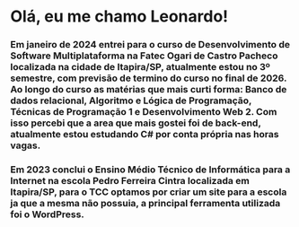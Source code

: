 # Olá, eu me chamo Leonardo!

### Em janeiro de 2024 entrei para o curso de Desenvolvimento de Software Multiplataforma na Fatec Ogari de Castro Pacheco localizada na cidade de Itapira/SP, atualmente estou no 3º semestre, com previsão de termino do curso no final de 2026. Ao longo do curso as matérias que mais curti forma: Banco de dados relacional, Algoritmo e Lógica de Programação, Técnicas de Programação 1 e Desenvolvimento Web 2. Com isso percebi que a area que mais gostei foi de back-end, atualmente estou estudando C# por conta própria nas horas vagas.

### Em 2023 conclui o Ensino Médio Técnico de Informática para a Internet na escola Pedro Ferreira Cintra localizada em Itapira/SP, para o TCC optamos por criar um site para a escola ja que a mesma não possuia, a principal ferramenta utilizada foi o WordPress.



